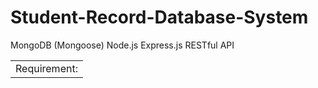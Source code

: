 # Student-Record-Database-System

<table>
  <tr>
    <td>Requirement:</td>
MongoDB (Mongoose)
Node.js
Express.js
RESTful API
 </table>
